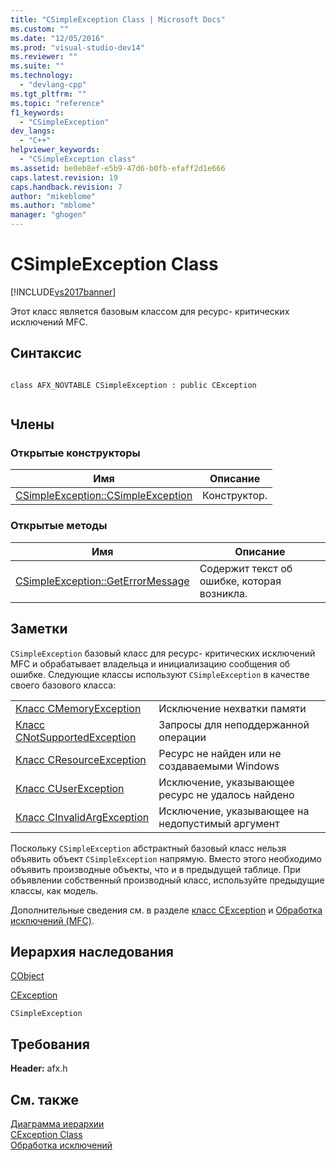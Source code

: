 ```yaml
---
title: "CSimpleException Class | Microsoft Docs"
ms.custom: ""
ms.date: "12/05/2016"
ms.prod: "visual-studio-dev14"
ms.reviewer: ""
ms.suite: ""
ms.technology: 
  - "devlang-cpp"
ms.tgt_pltfrm: ""
ms.topic: "reference"
f1_keywords: 
  - "CSimpleException"
dev_langs: 
  - "C++"
helpviewer_keywords: 
  - "CSimpleException class"
ms.assetid: be0eb8ef-e5b9-47d6-b0fb-efaff2d1e666
caps.latest.revision: 19
caps.handback.revision: 7
author: "mikeblome"
ms.author: "mblome"
manager: "ghogen"
---
```

# CSimpleException Class
[!INCLUDE[vs2017banner](../../assembler/inline/includes/vs2017banner.md)]

Этот класс является базовым классом для ресурс\- критических исключений MFC.  
  
## Синтаксис  
  
```  
  
class AFX_NOVTABLE CSimpleException : public CException  
  
```  
  
## Члены  
  
### Открытые конструкторы  
  
|Имя|Описание|  
|---------|--------------|  
|[CSimpleException::CSimpleException](../Topic/CSimpleException::CSimpleException.md)|Конструктор.|  
  
### Открытые методы  
  
|Имя|Описание|  
|---------|--------------|  
|[CSimpleException::GetErrorMessage](../Topic/CSimpleException::GetErrorMessage.md)|Содержит текст об ошибке, которая возникла.|  
  
## Заметки  
 `CSimpleException` базовый класс для ресурс\- критических исключений MFC и обрабатывает владельца и инициализацию сообщения об ошибке.  Следующие классы используют `CSimpleException` в качестве своего базового класса:  
  
|||  
|-|-|  
|[Класс CMemoryException](../../mfc/reference/cmemoryexception-class.md)|Исключение нехватки памяти|  
|[Класс CNotSupportedException](../../mfc/reference/cnotsupportedexception-class.md)|Запросы для неподдержанной операции|  
|[Класс CResourceException](../../mfc/reference/cresourceexception-class.md)|Ресурс не найден или не создаваемыми Windows|  
|[Класс CUserException](../../mfc/reference/cuserexception-class.md)|Исключение, указывающее ресурс не удалось найдено|  
|[Класс CInvalidArgException](../../mfc/reference/cinvalidargexception-class.md)|Исключение, указывающее на недопустимый аргумент|  
  
 Поскольку `CSimpleException` абстрактный базовый класс нельзя объявить объект `CSimpleException` напрямую.  Вместо этого необходимо объявить производные объекты, что и в предыдущей таблице.  При объявлении собственный производный класс, используйте предыдущие классы, как модель.  
  
 Дополнительные сведения см. в разделе [класс CException](../../mfc/reference/cexception-class.md) и [Обработка исключений \(MFC\)](../../mfc/exception-handling-in-mfc.md).  
  
## Иерархия наследования  
 [CObject](../Topic/CObject%20Class.md)  
  
 [CException](../../mfc/reference/cexception-class.md)  
  
 `CSimpleException`  
  
## Требования  
 **Header:** afx.h  
  
## См. также  
 [Диаграмма иерархии](../../mfc/hierarchy-chart.md)   
 [CException Class](../../mfc/reference/cexception-class.md)   
 [Обработка исключений](../../mfc/exception-handling-in-mfc.md)